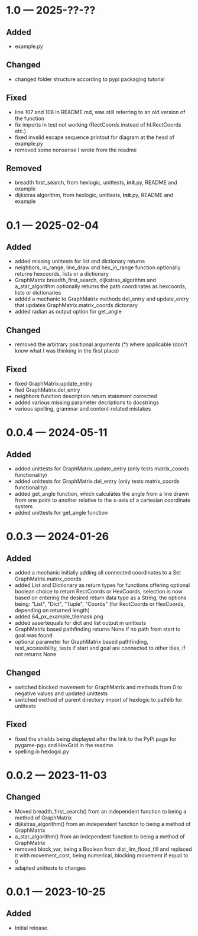 <!-- id='changelog-1.0'-->
# 1.0 — 2025-??-??

## Added
 - example.py
 
## Changed

 - changed folder structure according to pypi packaging tutorial
 
## Fixed

 - line 107 and 108 in README.md, was still referring to an old version of the function
 - fix imports in test not working (RectCoords instead of hl.RectCoords etc.)
 - fixed invalid escape sequence printout for diagram at the head of example.py
 - removed some nonsense I wrote from the readme

## Removed

 - breadth first_search, from hexlogic, unittests, __init__.py, README and example
 - dijkstras algorithm, from hexlogic, unittests, __init__.py, README and example

<!-- id='changelog-0.1'-->
# 0.1 — 2025-02-04

## Added

- added missing unittests for list and dictionary returns
- neighbors, in_range, line_draw and hex_in_range function optionally returns hexcoords, lists or a dictionary
- GraphMatrix breadth_first_search, dijkstras_algorithm and a_star_algorithm optionally returns the path coordinates as hexcoords, lists or dictionaries
- adddd a mechanic to GraphMatrix methods del_entry and update_entry that updates GraphMatrix.matrix_coords dictonary
- added radian as output option for get_angle 

## Changed

- removed the arbitrary positional arguments (*) where applicable (don't know what I was thinking in the first place)

## Fixed

- fixed GraphMatrix.update_entry
- fied GraphMatrix.del_entry
- neighbors function description return statement corrected
- added various missing parameter decriptions to docstrings
- various spelling, grammar and content-related mistakes

<!-- id='changelog-0.0.4'-->
# 0.0.4 — 2024-05-11

## Added

- added unittests for GraphMatrix.update_entry (only tests matrix_coords functionality)
- added unittests for GraphMatrix.del_entry (only tests matrix_coords functionality)
- added get_angle function, which calculates the angle from a line drawn from one point to another relative to the x-axis of a cartesian coordinate system
- added unittests for get_angle function

<!-- id='changelog-0.0.3'-->
# 0.0.3 — 2024-01-26

## Added

- added a mechanic initially adding all connected coordinates to a Set GraphMatrix.matrix_coords
- added List and Dictionary as return types for functions offering optional boolean choice to return RectCoords or HexCoords, selection is now based on entering the desired return data type as a String, the options being: "List", "Dict", "Tuple", "Coords" (for RectCoords or HexCoords, depending on returned length)
- added 64_px_example_tilemask.png
- added assertequals for dict and list output in unittests
- GraphMatrix based pathfinding returns None if no path from start to goal was found
- optional parameter for GraphMatrix based pathfinding, test_accessibility, tests if start and goal are connected to other tiles, if not returns None

## Changed

- switched blocked movement for GraphMatrix and methods from 0 to negative values and updated unittests
- switched method of parent directory import of hexlogic to pathlib for unittests

## Fixed

- fixed the shields being displayed after the link to the PyPi page for pygame-pgu and HexGrid in the readme
- spelling in hexlogic.py

<!-- id='changelog-0.0.2'-->
# 0.0.2 — 2023-11-03

## Changed

- Moved breadth_first_search() from an independent function to being a method of GraphMatrix
- dijkstras_algorithm() from an independent function to being a method of GraphMatrix
- a_star_algorithm() from an independent function to being a method of GraphMatrix
- removed block_var, being a Boolean from dist_lim_flood_fill and replaced it with movement_cost, being numerical, blocking movement if equal to 0
- adapted unittests to changes


<!-- id='changelog-0.0.1'-->
# 0.0.1 — 2023-10-25

## Added

- Initial release.



